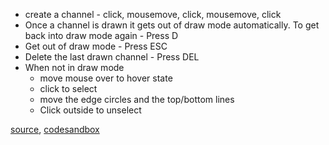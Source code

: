 - create a channel - click, mousemove, click, mousemove, click
- Once a channel is drawn it gets out of draw mode automatically. To get back into draw mode again - Press D
- Get out of draw mode - Press ESC
- Delete the last drawn channel - Press DEL
- When not in draw mode
	- move mouse over to hover state
	- click to select
	- move the edge circles and the top/bottom lines
	- Click outside to unselect

[source](https://github.com/rrag/whalestats-stockcharts/blob/master/docs/lib/charts/CandleStickChartWithEquidistantChannel.js), [codesandbox](https://codesandbox.io/s/github/rrag/whalestats-stockcharts-examples2/tree/master/examples/CandleStickChartWithEquidistantChannel)

